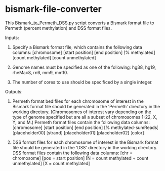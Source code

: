 # bismark-file-converter
This Bismark_to_Permeth_DSS.py script converts a Bismark format file to Permeth (percent methylation) and DSS format files. 

Inputs: 

1. Specify a Bismark format file, which contains the following data columns:
[chromosome] [start position] [end position] [% methylated] [count methylated] [count unmethylated]

2. Genome names must be specified as one of the following: hg38, hg19, rheMac8, rn6, mm9, mm10.

3. The number of cores to use should be specificed by a single integer. 

Outputs:

1. Permeth format bed files for each chromosome of interest in the Bismark format file should be generated in the 'Permeth' directory in the working directory. 
(Chromosomes of interest vary depending on the type of genome specified but are all a subset of chromosomes 1-22, X, Y, and M.)
Permeth format files contain the following data columns:
[chromosome] [start position] [end position] [% methylated-sumReads] [placeholder00] [strand] [placeholder01] [placeholder02] [color] 

2. DSS format files for each chromosome of interest in the Bismark format file should be generated in the 'DSS' directory in the working directory.
DSS format files contain the following data columns:
[chr = chromosome] [pos = start position] [N = count methylated + count unmethylated] [X = count methylated]

